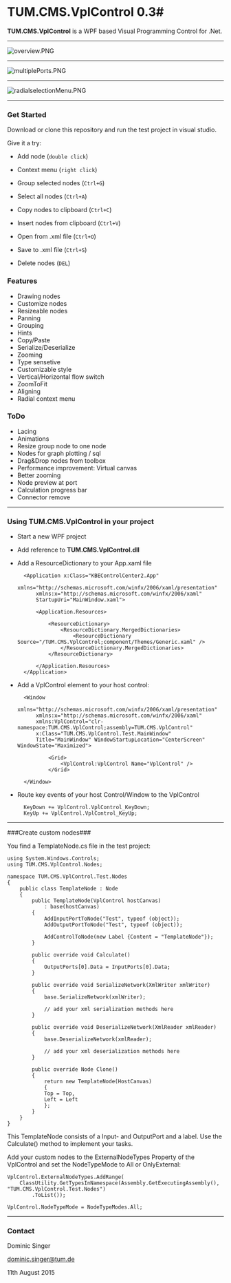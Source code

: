 # TUM.CMS.VplControl 0.3#
**TUM.CMS.VplControl** is a WPF based Visual Programming Control for .Net.


----------

![overview.PNG](2120661561.PNG)

----------

![multiplePorts.PNG](multiplePorts.PNG)

----------

![radialselectionMenu.PNG](radialselectionMenu.PNG)

----------



### Get Started ###

Download or clone this repository and run the test project in visual studio.

Give it a try:

- Add node (`double click`)
- Context menu (`right click`)

- Group selected nodes (`Ctrl+G`)
- Select all nodes (`Ctrl+A`)
- Copy nodes to clipboard (`Ctrl+C`)
- Insert nodes from clipboard (`Ctrl+V`)
- Open from .xml file (`Ctrl+O`)
- Save to .xml file (`Ctrl+S`)
- Delete nodes (`DEL`)


### Features ###
- Drawing nodes
- Customize nodes
- Resizeable nodes
- Panning
- Grouping
- Hints
- Copy/Paste
- Serialize/Deserialize
- Zooming
- Type sensetive
- Customizable style
- Vertical/Horizontal flow switch
- ZoomToFit
- Aligning
- Radial context menu

### ToDo ###
- Lacing
- Animations
- Resize group node to one node
- Nodes for graph plotting / sql
- Drag&Drop nodes from toolbox
- Performance improvement: Virtual canvas
- Better zooming
- Node preview at port
- Calculation progress bar
- Connector remove


----------

### Using TUM.CMS.VplControl in your project ###

- Start a new WPF project

- Add reference to **TUM.CMS.VplControl.dll**

- Add a ResourceDictionary to your App.xaml file

    	<Application x:Class="KBEControlCenter2.App"
	     	xmlns="http://schemas.microsoft.com/winfx/2006/xaml/presentation"
	     	xmlns:x="http://schemas.microsoft.com/winfx/2006/xaml"
	     	StartupUri="MainWindow.xaml">
	    
	    	<Application.Resources>
	    	
	    		<ResourceDictionary>
	    			<ResourceDictionary.MergedDictionaries>
	    				<ResourceDictionary Source="/TUM.CMS.VplControl;component/Themes/Generic.xaml" />
	    			</ResourceDictionary.MergedDictionaries>
	    		</ResourceDictionary>
	    	
	    	</Application.Resources>
	    </Application>


- Add a VplControl element to your host control:

	    <Window
		    xmlns="http://schemas.microsoft.com/winfx/2006/xaml/presentation"
		    xmlns:x="http://schemas.microsoft.com/winfx/2006/xaml"
		    xmlns:VplControl="clr-namespace:TUM.CMS.VplControl;assembly=TUM.CMS.VplControl"
		    x:Class="TUM.CMS.VplControl.Test.MainWindow"
		    Title="MainWindow" WindowStartupLocation="CenterScreen" WindowState="Maximized">
		
			    <Grid>
			    	<VplControl:VplControl Name="VplControl" />
			    </Grid>
	
	    </Window>


- Route key events of your host Control/Window to the VplControl

        KeyDown += VplControl.VplControl_KeyDown;
        KeyUp += VplControl.VplControl_KeyUp;


----------

###Create custom nodes###

You find a TemplateNode.cs file in the test project:

    using System.Windows.Controls;
    using TUM.CMS.VplControl.Nodes;
    
    namespace TUM.CMS.VplControl.Test.Nodes
    {
	    public class TemplateNode : Node
	    {
		    public TemplateNode(VplControl hostCanvas)
			    : base(hostCanvas)
		    {
			    AddInputPortToNode("Test", typeof (object));
			    AddOutputPortToNode("Test", typeof (object));
			    
			    AddControlToNode(new Label {Content = "TemplateNode"});
		    }
			    
		    public override void Calculate()
		    {
		    	OutputPorts[0].Data = InputPorts[0].Data;
		    }
			    
	        public override void SerializeNetwork(XmlWriter xmlWriter)
	        {
	            base.SerializeNetwork(xmlWriter);
	
	            // add your xml serialization methods here
	        }
	
	        public override void DeserializeNetwork(XmlReader xmlReader)
	        {
	            base.DeserializeNetwork(xmlReader);
	
	            // add your xml deserialization methods here
	        }

		    public override Node Clone()
		    {
		    	return new TemplateNode(HostCanvas)
			    {
			    Top = Top,
			    Left = Left
			    };
		    }
	    }
    }

This TemplateNode consists of a Input- and OutputPort and a label. Use the Calculate() method to implement your tasks.

Add your custom nodes to the ExternalNodeTypes Property of the VplControl and set the NodeTypeMode to All or OnlyExternal:

    VplControl.ExternalNodeTypes.AddRange(
        ClassUtility.GetTypesInNamespace(Assembly.GetExecutingAssembly(), "TUM.CMS.VplControl.Test.Nodes")
            .ToList());

    VplControl.NodeTypeMode = NodeTypeModes.All;


----------

### Contact ###
Dominic Singer

dominic.singer@tum.de


11th August 2015